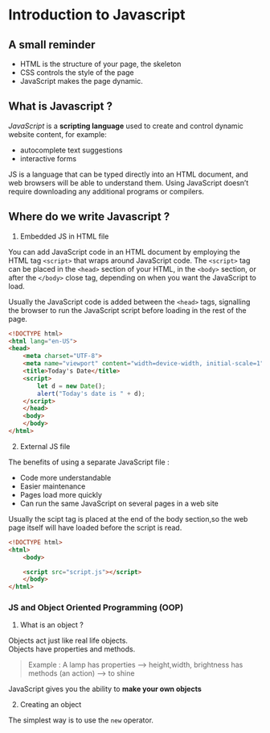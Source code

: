 # Introduction to Javascript

## A small reminder

* HTML is the structure of your page, the skeleton
* CSS controls the style of the page
* JavaScript makes the page dynamic.

## What is Javascript ?

*JavaScript* is a **scripting language** used to create and control dynamic website content, for example: 
- autocomplete text suggestions
- interactive forms

JS is a language that can be typed directly into an HTML document, and web browsers will be able to understand them. 
Using JavaScript doesn’t require downloading any additional programs or compilers.

## Where do we write Javascript ?

1. Embedded JS in HTML file

You can add JavaScript code in an HTML document by employing  the HTML tag `<script>` that wraps around JavaScript code.
The `<script>` tag can be placed in the `<head>` section of your HTML, in the `<body>` section, or after the `</body>` close tag, 
depending on when you want the JavaScript to load.

Usually the JavaScript code is added between the `<head>` tags, signalling the browser to run the JavaScript script 
before loading in the rest of the page. 

```html
<!DOCTYPE html>
<html lang="en-US">
<head>
    <meta charset="UTF-8">
    <meta name="viewport" content="width=device-width, initial-scale=1">
    <title>Today's Date</title>
    <script>
        let d = new Date();
        alert("Today's date is " + d);
    </script>
    </head>
    <body>
    </body>
</html>
```

2. External JS file

The benefits of using a separate JavaScript file :

- Code more understandable 
- Easier maintenance
- Pages load more quickly
- Can run the same JavaScript on several pages in a web site

Usually the scipt tag is placed at the end of  the body section,so the web page itself will have loaded before the script is read. 

```html
<!DOCTYPE html>
<html>
    <body>

    <script src="script.js"></script>
    </body>
</html>
```

### JS and  Object Oriented Programming (OOP)

1. What is an object ?

Objects act just like real life objects.  
Objects have properties and methods.

> Example :  A lamp has properties  -->  height,width, brightness 
>                               has methods (an action) --> to shine

JavaScript gives you the ability to **make your own objects**

2. Creating an object

The simplest way is to use the `new` operator.





